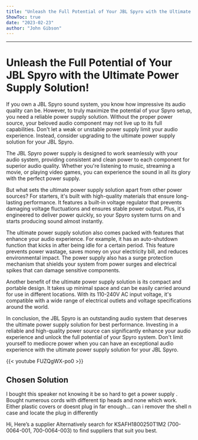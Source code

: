 ```yaml
---
title: "Unleash the Full Potential of Your JBL Spyro with the Ultimate Power Supply Solution!"
ShowToc: true 
date: "2023-02-23"
author: "John Gibson"
---
```

*****
# Unleash the Full Potential of Your JBL Spyro with the Ultimate Power Supply Solution!

If you own a JBL Spyro sound system, you know how impressive its audio quality can be. However, to truly maximize the potential of your Spyro setup, you need a reliable power supply solution. Without the proper power source, your beloved audio component may not live up to its full capabilities. Don't let a weak or unstable power supply limit your audio experience. Instead, consider upgrading to the ultimate power supply solution for your JBL Spyro.

The JBL Spyro power supply is designed to work seamlessly with your audio system, providing consistent and clean power to each component for superior audio quality. Whether you're listening to music, streaming a movie, or playing video games, you can experience the sound in all its glory with the perfect power supply.

But what sets the ultimate power supply solution apart from other power sources? For starters, it's built with high-quality materials that ensure long-lasting performance. It features a built-in voltage regulator that prevents damaging voltage fluctuations and ensures stable power output. Plus, it's engineered to deliver power quickly, so your Spyro system turns on and starts producing sound almost instantly.

The ultimate power supply solution also comes packed with features that enhance your audio experience. For example, it has an auto-shutdown function that kicks in after being idle for a certain period. This feature prevents power wastage, saves money on your electricity bill, and reduces environmental impact. The power supply also has a surge protection mechanism that shields your system from power surges and electrical spikes that can damage sensitive components.

Another benefit of the ultimate power supply solution is its compact and portable design. It takes up minimal space and can be easily carried around for use in different locations. With its 110-240V AC input voltage, it's compatible with a wide range of electrical outlets and voltage specifications around the world.

In conclusion, the JBL Spyro is an outstanding audio system that deserves the ultimate power supply solution for best performance. Investing in a reliable and high-quality power source can significantly enhance your audio experience and unlock the full potential of your Spyro system. Don't limit yourself to mediocre power when you can have an exceptional audio experience with the ultimate power supply solution for your JBL Spyro.

{{< youtube FUZQgWX-po0 >}} 



## Chosen Solution
 I bought this speaker not knowing it be so hard to get a power supply . Bought numerous cords with different tip heads and none which work. Either plastic covers or doesnt plug in far enough… can i remover the shell n case and locate the plug in differently

 Hi,
Here’s a supplier
Alternatively search for KSAFH1800250T1M2 (700-0064-001, 700-0064-003)  to find suppliers that suit you best.




